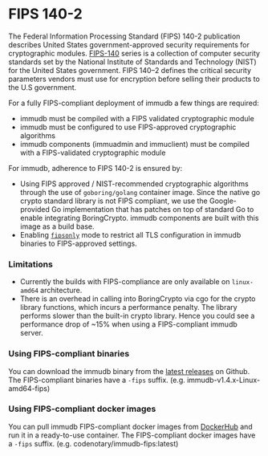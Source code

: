 # FIPS 140-2

<WrappedSection>

The Federal Information Processing Standard (FIPS) 140-2 publication describes United States government-approved security requirements for cryptographic modules. [FIPS-140](https://csrc.nist.gov/publications/detail/fips/140/2/final) series is a collection of computer security standards set by the National Institute of Standards and Technology (NIST) for the United States government. FIPS 140–2 defines the critical security parameters vendors must use for encryption before selling their products to the U.S government.

For a fully FIPS-compliant deployment of immudb a few things are required:

- immudb must be compiled with a FIPS validated cryptographic module
- immudb must be configured to use FIPS-approved cryptographic algorithms
- immudb components (immuadmin and immuclient) must be compiled with a FIPS-validated cryptographic module

For immudb, adherence to FIPS 140-2 is ensured by:

- Using FIPS approved / NIST-recommended cryptographic algorithms through the use of `goboring/golang` container image. Since the native go crypto standard library is not FIPS compliant, we use the Google-provided Go implementation that has patches on top of standard Go to enable integrating BoringCrypto. immudb components are built with this image as a build base.
- Enabling [`fipsonly`](https://go.googlesource.com/go/+/dev.boringcrypto/src/crypto/tls/fipsonly/fipsonly.go) mode to restrict all TLS configuration in immudb binaries to FIPS-approved settings.

</WrappedSection>

<WrappedSection>

### Limitations

- Currently the builds with FIPS-compliance are only available on `linux-amd64` architecture.
- There is an overhead in calling into BoringCrypto via cgo for the crypto library functions, which incurs a performance penalty. The library performs slower than the built-in crypto library. Hence you could see a performance drop of ~15% when using a FIPS-compliant immudb server.

</WrappedSection>

<WrappedSection>

### Using FIPS-compliant binaries

You can download the immudb binary from the [latest releases](https://github.com/codenotary/immudb/releases) on Github. The FIPS-compliant binaries have a `-fips` suffix. (e.g. immudb-v1.4.x-Linux-amd64-fips)

</WrappedSection>

<WrappedSection>

### Using FIPS-compliant docker images

You can pull immudb FIPS-compliant docker images from [DockerHub](https://hub.docker.com/r/codenotary/immudb) and run it in a ready-to-use container. The FIPS-compliant docker images have a `-fips` suffix. (e.g. codenotary/immudb-fips:latest)

</WrappedSection>
